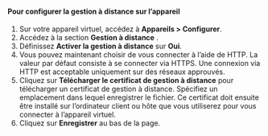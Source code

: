 
#### <a name="to-configure-remote-management-on-the-device"></a>Pour configurer la gestion à distance sur l’appareil
1. Sur votre appareil virtuel, accédez à **Appareils > Configurer**.
2. Accédez à la section **Gestion à distance** .
3. Définissez **Activer la gestion à distance** sur **Oui**.
4. Vous pouvez maintenant choisir de vous connecter à l’aide de HTTP. La valeur par défaut consiste à se connecter via HTTPS. Une connexion via HTTP est acceptable uniquement sur des réseaux approuvés.
5. Cliquez sur **Télécharger le certificat de gestion à distance** pour télécharger un certificat de gestion à distance. Spécifiez un emplacement dans lequel enregistrer le fichier. Ce certificat doit ensuite être installé sur l’ordinateur client ou hôte que vous utiliserez pour vous connecter à l’appareil virtuel.
6. Cliquez sur **Enregistrer** au bas de la page.



<!--HONumber=Jan17_HO1-->


